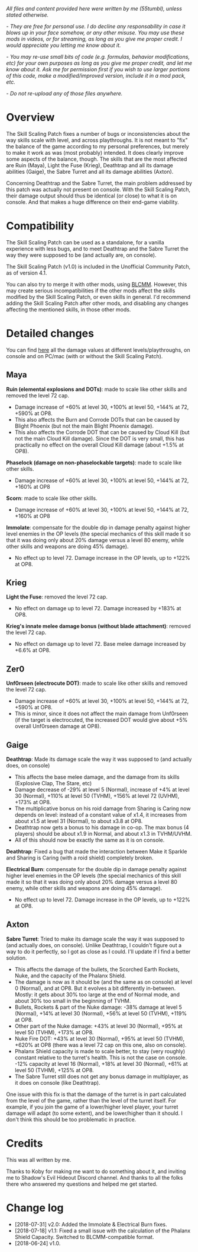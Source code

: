 *All files and content provided here were written by me (55tumbl), unless stated otherwise.*

*- They are free for personal use. I do decline any responsability in case it blows up in your face somehow, or any other misuse.
You may use these mods in videos, or for streaming, as long as you give me proper credit. I would appreciate you letting me know about it.*

*- You may re-use small bits of code (e.g. formulas, behavior modifications, etc) for your own purposes as long as you give me proper credit, and let me know about it.
Ask me for permission first if you wish to use larger portions of this code, make a modified/improved version, include it in a mod pack, etc.*

*- Do not re-upload any of those files anywhere.*

# Overview

The Skill Scaling Patch fixes a number of bugs or inconsistencies about the way skills scale with level, and across playthroughs. It is not meant to "fix" the balance of the game according to my personal preferences, but merely to make it work as was (most probably) intended. It does clearly improve some aspects of the balance, though. The skills that are the most affected are Ruin (Maya), Light the Fuse (Krieg), Deathtrap and all its damage abilities (Gaige), the Sabre Turret and all its damage abilities (Axton).

Concerning Deathtrap and the Sabre Turret, the main problem addressed by this patch was actually not present on console. With the Skill Scaling Patch, their damage output should thus be identical (or close) to what it is on console. And that makes a huge difference on their end-game viability.

# Compatibility

The Skill Scaling Patch can be used as a standalone, for a vanilla experience with less bugs, and to meet Deathtrap and the Sabre Turret the way they were supposed to be (and actually are, on console).

The Skill Scaling Patch (v1.0) is included in the Unofficial Community Patch, as of version 4.1.

You can also try to merge it with other mods, using [BLCMM](https://www.youtube.com/watch?v=VkRgUqru3oU&t=27s). However, this may create serious incompatibilities if the other mods affect the skills modified by the Skill Scaling Patch, or even skills in general. I'd recommend adding the Skill Scaling Patch after other mods, and disabling any changes affecting the mentioned skills, in those other mods. 

# Detailed changes

You can find [here](http://blstats.com/skilldamage.php) all the damage values at different levels/playthroughs, on console and on PC/mac (with or without the Skill Scaling Patch).

## Maya

**Ruin (elemental explosions and DOTs)**: made to scale like other skills and removed the level 72 cap.    
* Damage increase of +60% at level 30, +100% at level 50, +144% at 72, +590% at OP8.    
* This also affects the Burn and Corrode DOTs that can be caused by Blight Phoenix (but not the main Blight Phoenix damage). 
* This also affects the Corrode DOT that can be caused by Cloud Kill (but not the main Cloud Kill damage). Since the DOT is very small, this has practically no effect on the overall Cloud Kill damage (about +1.5% at OP8). 

**Phaselock (damage on non-phaselockable targets)**: made to scale like other skills.   
* Damage increase of +60% at level 30, +100% at level 50, +144% at 72, +160% at OP8

**Scorn**: made to scale like other skills.   
* Damage increase of +60% at level 30, +100% at level 50, +144% at 72, +160% at OP8

**Immolate**: compensate for the double dip in damage penalty against higher level enemies in the OP levels (the special mechanics of this skill made it so that it was doing only about 20% damage versus a level 80 enemy, while other skills and weapons are doing 45% damage).   
* No effect up to level 72. Damage increase in the OP levels, up to +122% at OP8.

## Krieg

**Light the Fuse**: removed the level 72 cap.
* No effect on damage up to level 72. Damage increased by +183% at OP8.

**Krieg's innate melee damage bonus (without blade attachment)**: removed the level 72 cap.
* No effect on damage up to level 72. Base melee damage increased by +6.6% at OP8.

## Zer0
**Unf0rseen (electrocute DOT)**: made to scale like other skills and removed the level 72 cap.    
* Damage increase of +60% at level 30, +100% at level 50, +144% at 72, +590% at OP8.
* This is minor, since it does not affect the main damage from Unf0rseen (if the target is electrocuted, the increased DOT would give about +5% overall Unf0rseen damage at OP8).

## Gaige
**Deathtrap**: Made its damage scale the way it was supposed to (and actually does, on console)
* This affects the base melee damage, and the damage from its skills (Explosive Clap, The Stare, etc)
* Damage decrease of -29% at level 5 (Normal), increase of +4% at level 30 (Normal), +110% at level 50 (TVHM), +156% at level 72 (UVHM), +173% at OP8.
* The multiplicative bonus on his roid damage from Sharing is Caring now depends on level: instead of a constant value of x1.4, it increases from about x1.5 at level 31 (Normal), to about x3.8 at OP8.
* Deathtrap now gets a bonus to his damage in co-op. The max bonus (4 players) should be about x1.9 in Normal, and about x1.3 in TVHM/UVHM.
* All of this should now be exactly the same as it is on console.

**Deathtrap**: Fixed a bug that made the interaction between Make it Sparkle and Sharing is Caring (with a roid shield) completely broken.

**Electrical Burn**: compensate for the double dip in damage penalty against higher level enemies in the OP levels (the special mechanics of this skill made it so that it was doing only about 20% damage versus a level 80 enemy, while other skills and weapons are doing 45% damage).   
* No effect up to level 72. Damage increase in the OP levels, up to +122% at OP8.

## Axton
**Sabre Turret**: Tried to make its damage scale the way it was supposed to (and actually does, on console). Unlike Deathtrap, I couldn't figure out a way to do it perfectly, so I got as close as I could. I'll update if I find a better solution.
* This affects the damage of the bullets, the Scorched Earth Rockets, Nuke, and the capacity of the Phalanx Shield.
* The damage is now as it should be (and the same as on console) at level 0 (Normal), and at OP8. But it evolves a bit differently in-between. Mostly: it gets about 30% too large at the end of Normal mode, and about 30% too small in the beginning of TVHM. 
* Bullets, Rockets & part of the Nuke damage: -38% damage at level 5 (Normal), +14% at level 30 (Normal), +56% at level 50 (TVHM), +119% at OP8.
* Other part of the Nuke damage: +43% at level 30 (Normal), +95% at level 50 (TVHM), +173% at OP8.
* Nuke Fire DOT: +43% at level 30 (Normal), +95% at level 50 (TVHM), +620% at OP8 (there was a level 72 cap on this one, also on console).
* Phalanx Shield capacity is made to scale better, to stay (very roughly) constant relative to the turret's health. This is not the case on console. -12% capacity at level 16 (Normal), +18% at level 30 (Normal), +61% at level 50 (TVHM), +125% at OP8.
* The Sabre Turret still does not get any bonus damage in multiplayer, as it does on console (like Deathtrap).

One issue with this fix is that the damage of the turret is in part calculated from the level of the game, rather than the level of the turret itself. For example, if you join the game of a lower/higher level player, your turret damage will adapt (to some extent), and be lower/higher than it should. I don't think this should be too problematic in practice.

# Credits

This was all written by me.

Thanks to Koby for making me want to do something about it, and inviting me to Shadow's Evil Hideout Discord channel. And thanks to all the folks there who answered my questions and helped me get started.


# Change log

* [2018-07-31] v2.0: Added the Immolate & Electrical Burn fixes.
* [2018-07-18] v1.1: Fixed a small issue with the calculation of the Phalanx Shield Capacity. Switched to BLCMM-compatible format.
* [2018-06-24] v1.0.
